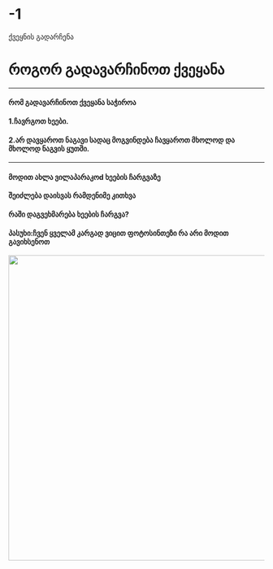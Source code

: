 # -1
ქვეყნის გადარჩენა
<!DOCTYPE html>
<html lang="en">
<head>
    <meta charset="UTF-8">
    <meta name="viewport" content="width=device-width, initial-scale=1.0">
    <link rel="icon" type="image" href="https://st2.depositphotos.com/1526816/5259/v/450/depositphotos_52593117-stock-illustration-tree.jpg"

</head>

<body>
    <h1>როგორ გადავარჩინოთ ქვეყანა</h1>
    <hr>
    <h4>რომ გადავარჩინოთ ქვეყანა საჭიროა</h4>
    <h4>1.ჩავრგოთ ხეები.</h4>
    <h4>2.არ დავყაროთ ნაგავი სადაც მოგვინდება ჩავყაროთ მხოლოდ და მხოლოდ ნაგვის ყუთში.</h4>
    <hr>
    <h4>მოდით ახლა ვილაპარაკოd ხეების ჩარგვაზე </h4>
    <h4>შეიძლება დაისვას რამდენიმე კითხვა</h4>
    <h4>რაში დაგვეხმარება ხეების ჩარგვა?</h4>
    <h4>პასუხი:ჩვენ ყველამ კარგად ვიცით ფოტოსინთეზი რა არი მოდით გავიხსენოთ</h4>    
    <img src="https://img.marketer.ge/2019/10/india-plants-fifty-million-trees.jpg" width="600">
    
</body>
</html>

